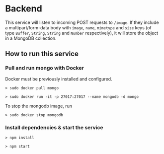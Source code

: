 # Backend

This service will listen to incoming POST requests to `/image`. If they include a multipart/form-data body with `image`, `name`, `mimetype` and `size` keys (of type `Buffer`, `String`, `String` and `Number` respectively), it will store the object in a MongoDB collection.

## How to run this service

### Pull and run mongo with Docker

Docker must be previously installed and configured.

`> sudo docker pull mongo`

`> sudo docker run -it -p 27017:27017 --name mongodb -d mongo`

To stop the mongodb image, run

`> sudo docker stop mongodb`

### Install dependencies & start the service

`> npm install`

`> npm start`